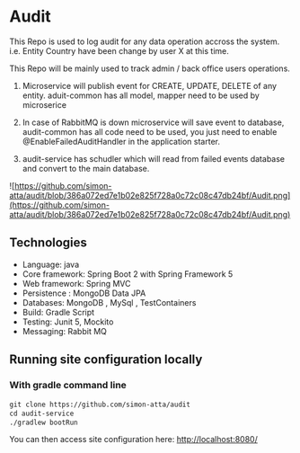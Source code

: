 # Audit

This Repo is used to log audit for any data operation accross the system. i.e. Entity Country have been change by user X at this time.

This Repo will be mainly used to track admin / back office users operations.

1. Microservice will publish event for CREATE, UPDATE, DELETE of any entity. aduit-common has all model, mapper need to be used by microserice

2. In case of RabbitMQ is down microservice will save event to database, audit-common has all code need to be used, you just need to enable @EnableFailedAuditHandler in the application starter.

3. audit-service has schudler which will read from failed events database and convert to the main database.


![https://github.com/simon-atta/audit/blob/386a072ed7e1b02e825f728a0c72c08c47db24bf/Audit.png](https://github.com/simon-atta/audit/blob/386a072ed7e1b02e825f728a0c72c08c47db24bf/Audit.png)

## Technologies

* Language: java
* Core framework: Spring Boot 2 with Spring Framework 5
* Web framework: Spring MVC
* Persistence : MongoDB Data JPA
* Databases: MongoDB , MySql , TestContainers
* Build: Gradle Script
* Testing: Junit 5, Mockito
* Messaging: Rabbit MQ

## Running site configuration locally

### With gradle command line

```
git clone https://github.com/simon-atta/audit
cd audit-service
./gradlew bootRun
```



You can then access site configuration here: [http://localhost:8080/]()
